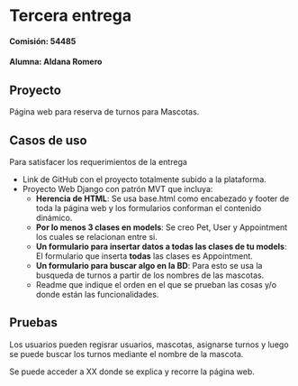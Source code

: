 # Tercera entrega
#### Comisión: 54485
#### Alumna: Aldana Romero

## Proyecto
Página web para reserva de turnos para Mascotas.

## Casos de uso
Para satisfacer los requerimientos de la entrega

- Link de GitHub con el proyecto totalmente subido a la plataforma.
- Proyecto Web Django con patrón MVT que incluya:
  - **Herencia de HTML**: Se usa base.html como encabezado y footer de toda la página web y los formularios conforman el contenido dinámico.
  - **Por lo menos 3 clases en models**: Se creo Pet, User y Appointment los cuales se relacionan entre si. 
  - **Un formulario para insertar datos a todas las clases de tu models**: El formulario que inserta **todas** las clases es Appointment. 
  - **Un formulario para buscar algo en la BD**: Para esto se usa la busqueda de turnos a partir de los nombres de las mascotas. 
  - Readme que indique el orden en el que se prueban las cosas y/o donde están las funcionalidades.

## Pruebas

Los usuarios pueden regisrar usuarios, mascotas, asignarse turnos y luego se puede buscar los turnos mediante el nombre de la mascota. 

Se puede acceder a XX donde se explica y recorre la página web.








